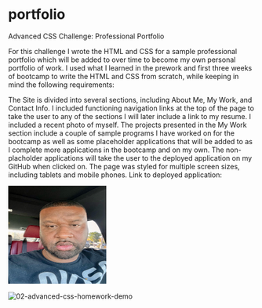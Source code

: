 # portfolio
Advanced CSS Challenge: Professional Portfolio

For this challenge I wrote the HTML and CSS for a sample professional portfolio which will be added to over time to become my own personal portfolio of work. I used what I learned in the prework and first three weeks of bootcamp to write the HTML and CSS from scratch, while keeping in mind the following requirements:

The Site is divided into several sections, including About Me, My Work, and Contact Info.
I included functioning navigation links at the top of the page to take the user to any of the sections
I will later include a link to my resume.
I included a recent photo of myself.
The projects presented in the My Work section include a couple of sample programs I have worked on for the bootcamp as well as some placeholder applications that will be added to as I complete more applications in the bootcamp and on my own.
The non-placholder applications will take the user to the deployed application on my GitHub when clicked on.
The page was styled for multiple screen sizes, including tablets and mobile phones.
Link to deployed application:

<img src="./assets/css/image0 copy 2.jpeg" alt="An image of John Elmore" width="200" height="200" />

![02-advanced-css-homework-demo](https://user-images.githubusercontent.com/119816112/218897432-a961c40e-dcbf-4096-a46b-aee184fa83db.gif)
